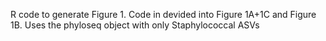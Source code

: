 R code to generate Figure 1. Code in devided into Figure 1A+1C and Figure 1B. Uses the phyloseq object with only Staphylococcal ASVs
